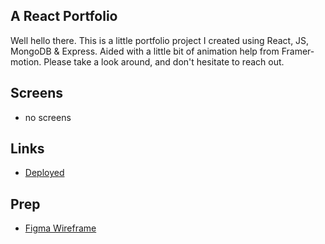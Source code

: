 ## A React Portfolio
Well hello there. This is a little portfolio project I created using React, JS, MongoDB & Express.  Aided with a little bit of animation help from Framer-motion. Please take a look around, and don't hesitate to reach out.

## Screens
* no screens

## Links
* [Deployed](https://loganjmajor.com/)

## Prep
* [Figma Wireframe](https://www.figma.com/file/3dOSQDYWq3bFOMl5SULImg/port-logan?node-id=0%3A1&frame-preset-name=Desktop)
